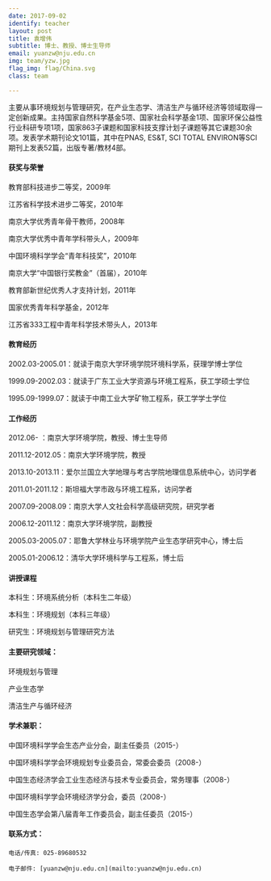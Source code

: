 ```yaml
---
date: 2017-09-02
identify: teacher
layout: post
title: 袁增伟
subtitle: 博士、教授、博士生导师
email: yuanzw@nju.edu.cn
img: team/yzw.jpg
flag_img: flag/China.svg
class: team

---
```


主要从事环境规划与管理研究，在产业生态学、清洁生产与循环经济等领域取得一定创新成果。主持国家自然科学基金5项、国家社会科学基金1项、国家环保公益性行业科研专项1项，国家863子课题和国家科技支撑计划子课题等其它课题30余项。发表学术期刊论文101篇，其中在PNAS, ES&T, SCI TOTAL ENVIRON等SCI期刊上发表52篇，出版专著/教材4部。

#### 获奖与荣誉

教育部科技进步二等奖，2009年

江苏省科学技术进步二等奖，2010年

南京大学优秀青年骨干教师，2008年

南京大学优秀中青年学科带头人，2009年

中国环境科学学会“青年科技奖”，2010年

南京大学“中国银行奖教金”（首届），2010年

教育部新世纪优秀人才支持计划，2011年

国家优秀青年科学基金，2012年

江苏省333工程中青年科学技术带头人，2013年

#### 教育经历

2002.03-2005.01：就读于南京大学环境学院环境科学系，获理学博士学位

1999.09-2002.03：就读于广东工业大学资源与环境工程系，获工学硕士学位

1995.09-1999.07：就读于中南工业大学矿物工程系，获工学学士学位

#### 工作经历

2012.06-             ：南京大学环境学院，教授、博士生导师

2011.12-2012.05：南京大学环境学院，教授

2013.10-2013.11：爱尔兰国立大学地理与考古学院地理信息系统中心，访问学者

2011.01-2011.12：斯坦福大学市政与环境工程系，访问学者

2007.09-2008.09：南京大学人文社会科学高级研究院，研究学者

2006.12-2011.12：南京大学环境学院，副教授

2005.03-2005.07：耶鲁大学林业与环境学院产业生态学研究中心，博士后

2005.01-2006.12：清华大学环境科学与工程系，博士后

#### 讲授课程

本科生：环境系统分析（本科生二年级）

本科生：环境规划（本科三年级）

研究生：环境规划与管理研究方法

#### 主要研究领域：

环境规划与管理

产业生态学

清洁生产与循环经济

#### 学术兼职：

中国环境科学学会生态产业分会，副主任委员（2015-）

中国环境科学学会环境规划专业委员会，常委会委员（2008-）

中国生态经济学会工业生态经济与技术专业委员会，常务理事（2008-）

中国环境科学学会环境经济学分会，委员（2008-）

中国生态学会第八届青年工作委员会，副主任委员（2015-）

#### 联系方式：

    电话/传真: 025-89680532

    电子邮件: [yuanzw@nju.edu.cn](mailto:yuanzw@nju.edu.cn)

